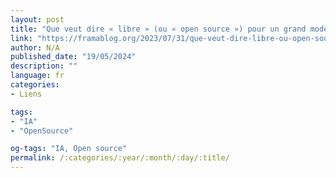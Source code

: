 ```yaml
---
layout: post
title: "Que veut dire « libre » (ou « open source ») pour un grand modèle de langage ?"
link: "https://framablog.org/2023/07/31/que-veut-dire-libre-ou-open-source-pour-un-grand-modele-de-langage"
author: N/A
published_date: "19/05/2024"
description: ""
language: fr
categories:
- Liens

tags:
- "IA"
- "OpenSource"

og-tags: "IA, Open source"
permalink: /:categories/:year/:month/:day/:title/
---
```


